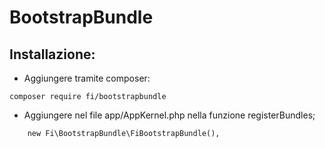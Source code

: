 BootstrapBundle
=============
Installazione:
-------------

- Aggiungere tramite composer:
```
composer require fi/bootstrapbundle
```
- Aggiungere nel file app/AppKernel.php nella funzione registerBundles;
```
    new Fi\BootstrapBundle\FiBootstrapBundle(),
```

